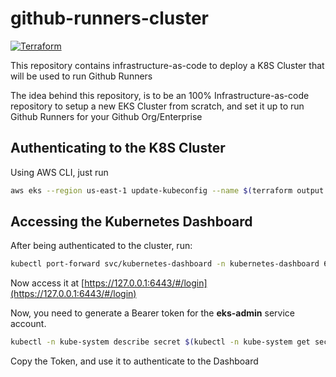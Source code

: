 # github-runners-cluster

[![Terraform](https://github.com/sonikro/github-runners-cluster/actions/workflows/terraform.yaml/badge.svg)](https://github.com/sonikro/github-runners-cluster/actions/workflows/terraform.yaml)

This repository contains infrastructure-as-code to deploy a K8S Cluster that will be used to run Github Runners

The idea behind this repository, is to be an 100% Infrastructure-as-code repository to setup a new EKS Cluster from scratch, and set it up to run Github Runners for your Github Org/Enterprise
## Authenticating to the K8S Cluster

Using AWS CLI, just run

```bash
aws eks --region us-east-1 update-kubeconfig --name $(terraform output -raw cluster_id)
```

## Accessing the Kubernetes Dashboard

After being authenticated to the cluster, run:

```bash
kubectl port-forward svc/kubernetes-dashboard -n kubernetes-dashboard 6443:443
```

Now access it at [https://127.0.0.1:6443/#/login](https://127.0.0.1:6443/#/login)

Now, you need to generate a Bearer token for the **eks-admin** service account.

```bash
kubectl -n kube-system describe secret $(kubectl -n kube-system get secret | grep eks-admin | awk '{print $1}')
```

Copy the Token, and use it to authenticate to the Dashboard